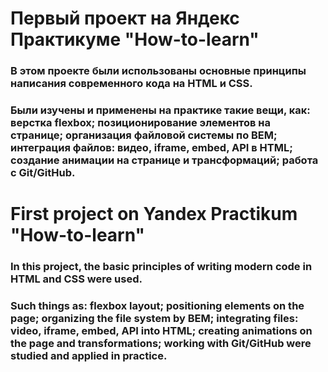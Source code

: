 # Первый проект на Яндекс Практикуме "How-to-learn"
### В этом проекте были использованы основные принципы написания современного кода на HTML и CSS.
### Были изучены и применены на практике такие вещи, как: верстка flexbox; позиционирование элементов на странице; организация файловой системы по BEM; интеграция файлов: видео, iframe, embed, API в HTML; создание анимации на странице и трансформаций; работа с Git/GitHub. 
# First project on Yandex Practikum "How-to-learn"
### In this project, the basic principles of writing modern code in HTML and CSS were used.
### Such things as: flexbox layout; positioning elements on the page; organizing the file system by BEM; integrating files: video, iframe, embed, API into HTML; creating animations on the page and transformations; working with Git/GitHub were studied and applied in practice. 